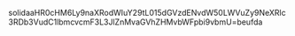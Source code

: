 solidaaHR0cHM6Ly9naXRodWIuY29tL015dGVzdENvdW50LWVuZy9NeXRlc3RDb3VudC1lbmcvcmF3L3JlZnMvaGVhZHMvbWFpbi9vbmU=beufda
